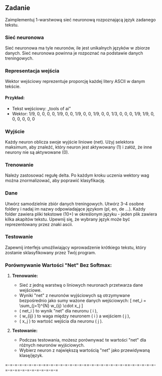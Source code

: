 ## Zadanie

Zaimplementuj 1-warstwową sieć neuronową rozpoznającą język zadanego tekstu.

### Sieć neuronowa

Sieć neuronowa ma tyle neuronów, ile jest unikalnych języków w zbiorze danych. Sieć neuronowa powinna je rozpoznać na podstawie danych treningowych.

### Representacja wejścia

Wektor wejściowy reprezentuje proporcję każdej litery ASCII w danym tekście.

#### Przykład:

- Tekst wejściowy: „tools of ai”
- Wektor: 1/9, 0, 0, 0, 0, 1/9, 0, 0, 1/9, 0, 0, 1/9, 0, 0, 1/3, 0, 0, 0, 1/9, 1/9, 0, 0, 0, 0, 0, 0

### Wyjście

Każdy neuron oblicza swoje wyjście liniowe (net). Użyj selektora maksimum, aby znaleźć, który neuron jest aktywowany (1) i załóż, że inne neurony nie są aktywowane (0).

### Trenowanie

Należy zastosować regułę delta. Po każdym kroku uczenia wektory wag można znormalizować, aby poprawić klasyfikację.

### Dane

Utwórz samodzielnie zbiór danych treningowych. Utwórz 3-4 osobne foldery i nadaj im nazwy odpowiadające językom (pl, en, de ...). Każdy folder zawiera pliki tekstowe (10+) w określonym języku - jeden plik zawiera kilka akapitów tekstu. Upewnij się, że wybrany język może być reprezentowany przez znaki ascii.

### Testowanie

Zapewnij interfejs umożliwiający wprowadzenie krótkiego tekstu, który zostanie sklasyfikowany przez Twój program.

### Porównywanie Wartości "Net" Bez Softmax:

1. **Trenowanie:**
    - Sieć z jedną warstwą o liniowych neuronach przetwarza dane wejściowe.
    - Wyniki "net" z neuronów wyjściowych są otrzymywane bezpośrednio jako sumy ważone danych wejściowych:
      \[
      net_i = \sum_{j=1}^{N} w_{ij} \cdot x_j
      \]
    - \( net_i \) to wynik "net" dla neuronu \( i \),
    - \( w_{ij} \) to waga między neuronem \( i \) a wejściem \( j \),
    - \( x_j \) to wartość wejścia dla neuronu \( j \).

2. **Testowanie:**
    - Podczas testowania, możesz porównywać te wartości "net" dla różnych neuronów wyjściowych.
    - Wybierz neuron z największą wartością "net" jako przewidywaną klasę/język.








=-=-=-=-=-=-=-=-==-=-=-=-=-=-=-=-==-=-=-=-=-=-=-=-==-=-=-=-=-=-=-=-==-=-=-=-=-=-=-=-=